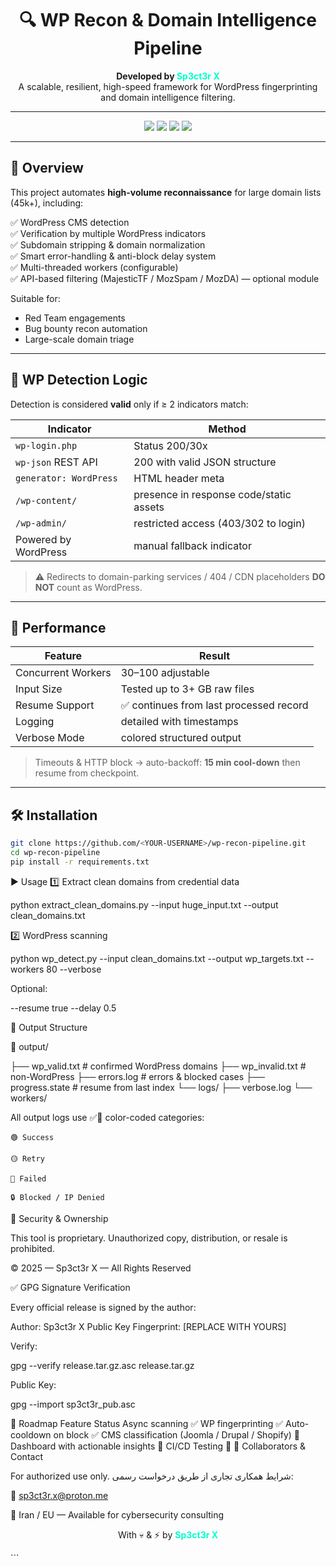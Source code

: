      

<h1 align="center">🔍 WP Recon & Domain Intelligence Pipeline</h1>

<p align="center">
  <b>Developed by <span style="color:#00ffcc;">Sp3ct3r X</span></b><br>
  A scalable, resilient, high-speed framework for WordPress fingerprinting and domain intelligence filtering.
</p>

---

<p align="center">
<img src="https://img.shields.io/badge/Status-Active-brightgreen?style=for-the-badge">
<img src="https://img.shields.io/badge/Python-3.10+-blue?style=for-the-badge">
<img src="https://img.shields.io/badge/Security-Pentesting%20Tool-orange?style=for-the-badge">
<img src="https://img.shields.io/badge/Maintainer-Sp3ct3r%20X-00ffcc?style=for-the-badge">
</p>

---

## 📌 Overview

This project automates **high-volume reconnaissance** for large domain lists (45k+), including:

✅ WordPress CMS detection  
✅ Verification by multiple WordPress indicators  
✅ Subdomain stripping & domain normalization  
✅ Smart error-handling & anti-block delay system  
✅ Multi-threaded workers (configurable)  
✅ API-based filtering (MajesticTF / MozSpam / MozDA) — optional module  

Suitable for:
- Red Team engagements
- Bug bounty recon automation
- Large-scale domain triage

---

## 🧠 WP Detection Logic

Detection is considered **valid** only if ≥ 2 indicators match:

| Indicator | Method |
|----------|--------|
| `wp-login.php` | Status 200/30x |
| `wp-json` REST API | 200 with valid JSON structure |
| `generator: WordPress` | HTML header meta |
| `/wp-content/` | presence in response code/static assets |
| `/wp-admin/` | restricted access (403/302 to login) |
| Powered by WordPress | manual fallback indicator |

> ⚠️ Redirects to domain-parking services / 404 / CDN placeholders **DO NOT** count as WordPress.

---

## 🚀 Performance

| Feature | Result |
|--------|-------|
| Concurrent Workers | 30–100 adjustable |
| Input Size | Tested up to 3+ GB raw files |
| Resume Support | ✅ continues from last processed record |
| Logging | detailed with timestamps |
| Verbose Mode | colored structured output |

> Timeouts & HTTP block → auto-backoff: **15 min cool-down** then resume from checkpoint.

---

## 🛠 Installation

```bash
git clone https://github.com/<YOUR-USERNAME>/wp-recon-pipeline.git
cd wp-recon-pipeline
pip install -r requirements.txt
```

▶️ Usage
1️⃣ Extract clean domains from credential data

python extract_clean_domains.py --input huge_input.txt --output clean_domains.txt

2️⃣ WordPress scanning

python wp_detect.py --input clean_domains.txt --output wp_targets.txt --workers 80 --verbose

Optional:

--resume true
--delay 0.5

📂 Output Structure

📁 output/

├── wp_valid.txt              # confirmed WordPress domains
├── wp_invalid.txt            # non-WordPress
├── errors.log                # errors & blocked cases
├── progress.state            # resume from last index
└── logs/
    ├── verbose.log
    └── workers/

All output logs use ✅🎨 color-coded categories:

    🟢 Success

    🟡 Retry

    🔴 Failed

    🔒 Blocked / IP Denied

🔐 Security & Ownership

This tool is proprietary.
Unauthorized copy, distribution, or resale is prohibited.

© 2025 — Sp3ct3r X — All Rights Reserved

✅ GPG Signature Verification

Every official release is signed by the author:

Author: Sp3ct3r X
Public Key Fingerprint: [REPLACE WITH YOURS]

Verify:

gpg --verify release.tar.gz.asc release.tar.gz

Public Key:

gpg --import sp3ct3r_pub.asc

📌 Roadmap
Feature	Status
Async scanning	✅
WP fingerprinting	✅
Auto-cooldown on block	✅
CMS classification (Joomla / Drupal / Shopify)	🔄
Dashboard with actionable insights	🔄
CI/CD Testing	🔲
🤝 Collaborators & Contact

For authorized use only.
شرایط همکاری تجاری از طریق درخواست رسمی:

📩 sp3ct3r.x@proton.me


📌 Iran / EU — Available for cybersecurity consulting
<p align="center"> With 💀 & ⚡ by <b style="color:#00ffcc;">Sp3ct3r X</b> </p> ``` 
